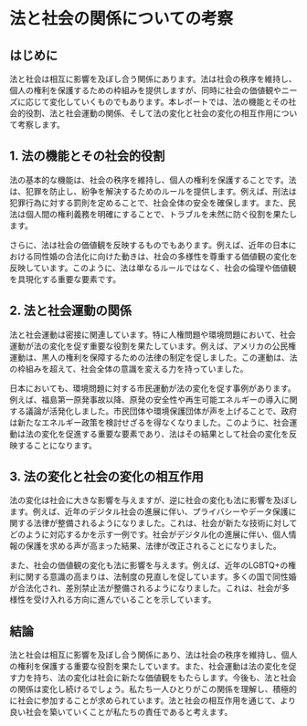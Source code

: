 # 法と社会の関係についての考察

## はじめに

法と社会は相互に影響を及ぼし合う関係にあります。法は社会の秩序を維持し、個人の権利を保護するための枠組みを提供しますが、同時に社会の価値観やニーズに応じて変化していくものでもあります。本レポートでは、法の機能とその社会的役割、法と社会運動の関係、そして法の変化と社会の変化の相互作用について考察します。

## 1. 法の機能とその社会的役割

法の基本的な機能は、社会の秩序を維持し、個人の権利を保護することです。法は、犯罪を防止し、紛争を解決するためのルールを提供します。例えば、刑法は犯罪行為に対する罰則を定めることで、社会全体の安全を確保します。また、民法は個人間の権利義務を明確にすることで、トラブルを未然に防ぐ役割を果たします。

さらに、法は社会の価値観を反映するものでもあります。例えば、近年の日本における同性婚の合法化に向けた動きは、社会の多様性を尊重する価値観の変化を反映しています。このように、法は単なるルールではなく、社会の倫理や価値観を具現化する重要な要素です。

## 2. 法と社会運動の関係

法と社会運動は密接に関連しています。特に人権問題や環境問題において、社会運動が法の変化を促す重要な役割を果たしています。例えば、アメリカの公民権運動は、黒人の権利を保障するための法律の制定を促しました。この運動は、法の枠組みを超えて、社会全体の意識を変える力を持っていました。

日本においても、環境問題に対する市民運動が法の変化を促す事例があります。例えば、福島第一原発事故以降、原発の安全性や再生可能エネルギーの導入に関する議論が活発化しました。市民団体や環境保護団体が声を上げることで、政府は新たなエネルギー政策を検討せざるを得なくなりました。このように、社会運動は法の変化を促進する重要な要素であり、法はその結果として社会の変化を反映することになります。

## 3. 法の変化と社会の変化の相互作用

法の変化は社会に大きな影響を与えますが、逆に社会の変化も法に影響を及ぼします。例えば、近年のデジタル社会の進展に伴い、プライバシーやデータ保護に関する法律が整備されるようになりました。これは、社会が新たな技術に対してどのように対応するかを示す一例です。社会がデジタル化の進展に伴い、個人情報の保護を求める声が高まった結果、法律が改正されることになりました。

また、社会の価値観の変化も法に影響を与えます。例えば、近年のLGBTQ+の権利に関する意識の高まりは、法制度の見直しを促しています。多くの国で同性婚が合法化され、差別禁止法が整備されるようになりました。これは、社会が多様性を受け入れる方向に進んでいることを示しています。

## 結論

法と社会は相互に影響を及ぼし合う関係にあり、法は社会の秩序を維持し、個人の権利を保護する重要な役割を果たしています。また、社会運動は法の変化を促す力を持ち、法の変化は社会に新たな価値観をもたらします。今後も、法と社会の関係は変化し続けるでしょう。私たち一人ひとりがこの関係を理解し、積極的に社会に参加することが求められています。法と社会の相互作用を通じて、より良い社会を築いていくことが私たちの責任であると考えます。